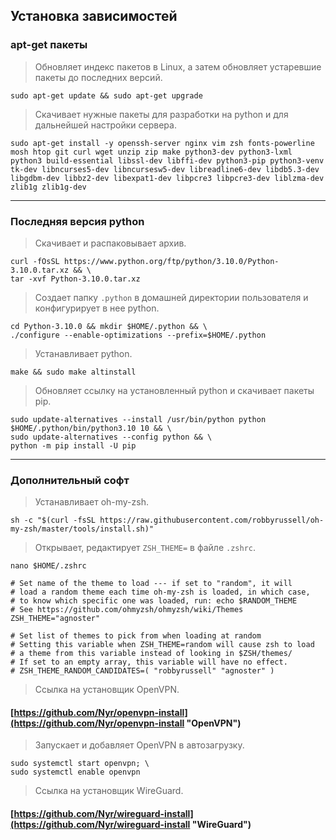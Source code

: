 Установка зависимостей
----------------------

### apt-get пакеты

> Обновляет индекс пакетов в Linux, а затем обновляет устаревшие пакеты до последних версий.

```shell
sudo apt-get update && sudo apt-get upgrade
```

> Скачивает нужные пакеты для разработки на python и для дальнейшей настройки сервера.

```shell
sudo apt-get install -y openssh-server nginx vim zsh fonts-powerline mosh htop git curl wget unzip zip make python3-dev python3-lxml python3 build-essential libssl-dev libffi-dev python3-pip python3-venv tk-dev libncurses5-dev libncursesw5-dev libreadline6-dev libdb5.3-dev libgdbm-dev libbz2-dev libexpat1-dev libpcre3 libpcre3-dev liblzma-dev zlib1g zlib1g-dev
```

---

### Последняя версия python

> Скачивает и распаковывает архив.

```shell
curl -fOsSL https://www.python.org/ftp/python/3.10.0/Python-3.10.0.tar.xz && \
tar -xvf Python-3.10.0.tar.xz
```

> Создает папку `.python` в домашней директории пользователя и конфигурирует в нее python.

```shell
cd Python-3.10.0 && mkdir $HOME/.python && \
./configure --enable-optimizations --prefix=$HOME/.python
```

> Устанавливает python.

```shell
make && sudo make altinstall
```

> Обновляет ссылку на установленный python и скачивает пакеты pip.

```shell
sudo update-alternatives --install /usr/bin/python python $HOME/.python/bin/python3.10 10 && \
sudo update-alternatives --config python && \
python -m pip install -U pip
```

---

### Дополнительный софт

> Устанавливает oh-my-zsh.

```shell
sh -c "$(curl -fsSL https://raw.githubusercontent.com/robbyrussell/oh-my-zsh/master/tools/install.sh)"
```

> Открывает, редактирует `ZSH_THEME=` в файле `.zshrc`.

```shell
nano $HOME/.zshrc
```

```shell
# Set name of the theme to load --- if set to "random", it will
# load a random theme each time oh-my-zsh is loaded, in which case,
# to know which specific one was loaded, run: echo $RANDOM_THEME
# See https://github.com/ohmyzsh/ohmyzsh/wiki/Themes
ZSH_THEME="agnoster"

# Set list of themes to pick from when loading at random
# Setting this variable when ZSH_THEME=random will cause zsh to load
# a theme from this variable instead of looking in $ZSH/themes/
# If set to an empty array, this variable will have no effect.
# ZSH_THEME_RANDOM_CANDIDATES=( "robbyrussell" "agnoster" )
```

> Ссылка на установщик OpenVPN.

#### [https://github.com/Nyr/openvpn-install](https://github.com/Nyr/openvpn-install "OpenVPN")

> Запускает и добавляет OpenVPN в автозагрузку.

```shell
sudo systemctl start openvpn; \
sudo systemctl enable openvpn
```

> Ссылка на установщик WireGuard.

#### [https://github.com/Nyr/wireguard-install](https://github.com/Nyr/wireguard-install "WireGuard")
